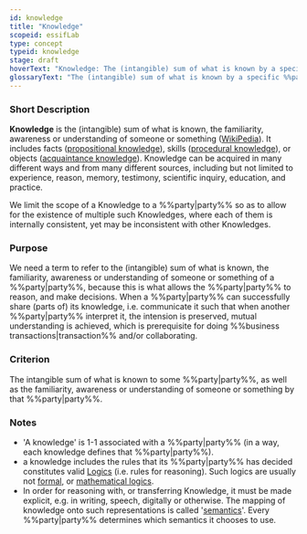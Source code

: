 ```yaml
---
id: knowledge
title: "Knowledge"
scopeid: essifLab
type: concept
typeid: knowledge
stage: draft
hoverText: "Knowledge: The (intangible) sum of what is known by a specific Party, as well as the familiarity, awareness or understanding of someone or something by that Party."
glossaryText: "The (intangible) sum of what is known by a specific %%party^party%%, as well as the familiarity, awareness or understanding of someone or something by that %%party^party%%."
---
```


### Short Description
**Knowledge** is the (intangible) sum of what is known, the familiarity, awareness or understanding of someone or something ([WikiPedia](https://en.wikipedia.org/wiki/Knowledge)). It includes facts ([propositional knowledge](https://en.wikipedia.org/wiki/Propositional_knowledge)), skills ([procedural knowledge](https://en.wikipedia.org/wiki/Procedural_knowledge)), or objects ([acquaintance knowledge](https://en.wikipedia.org/wiki/Knowledge_by_acquaintance)). Knowledge can be acquired in many different ways and from many different sources, including but not limited to experience, reason, memory, testimony, scientific inquiry, education, and practice.

We limit the scope of a Knowledge to a %%party|party%% so as to allow for the existence of multiple such Knowledges, where each of them is internally consistent, yet may be inconsistent with other Knowledges.

### Purpose
We need a term to refer to the (intangible) sum of what is known, the familiarity, awareness or understanding of someone or something of a %%party|party%%, because this is what allows the %%party|party%% to reason, and make decisions. When a %%party|party%% can successfully share (parts of) its knowledge, i.e. communicate it such that when another %%party|party%% interpret it, the intension is preserved, mutual understanding is achieved, which is prerequisite for doing %%business transactions|transaction%% and/or collaborating. 

### Criterion
The intangible sum of what is known to some %%party|party%%, as well as the familiarity, awareness or understanding of someone or something by that %%party|party%%.

### Notes
- 'A knowledge' is 1-1 associated with a %%party|party%% (in a way, each knowledge defines that %%party|party%%).
- a knowledge includes the rules that its %%party|party%% has decided constitutes valid [Logics](https://en.wikipedia.org/wiki/Logic) (i.e. rules for reasoning). Such logics are usually not [formal](https://en.wikipedia.org/wiki/Formal_system), or [mathematical logics](https://en.wikipedia.org/wiki/Mathematical_logic).
- In order for reasoning with, or transferring Knowledge, it must be made explicit, e.g. in writing, speech, digitally or otherwise. The mapping of knowledge onto such representations is called '[semantics](https://en.wikipedia.org/wiki/Semantics)'. Every %%party|party%% determines which semantics it chooses to use.
